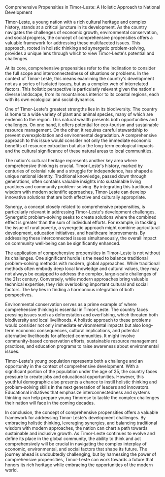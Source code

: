 Comprehensive Propensities in Timor-Leste: A Holistic Approach to National Development

Timor-Leste, a young nation with a rich cultural heritage and complex history, stands at a critical juncture in its development. As the country navigates the challenges of economic growth, environmental conservation, and social progress, the concept of comprehensive propensities offers a valuable framework for addressing these multifaceted issues. This approach, rooted in holistic thinking and synergetic problem-solving, provides a unique lens through which to view Timor-Leste's potential and challenges.

At its core, comprehensive propensities refer to the inclination to consider the full scope and interconnectedness of situations or problems. In the context of Timor-Leste, this means examining the country's development not as a series of isolated issues, but as a complex web of interrelated factors. This holistic perspective is particularly relevant given the nation's diverse landscape, from its mountainous interior to its coastal regions, each with its own ecological and social dynamics.

One of Timor-Leste's greatest strengths lies in its biodiversity. The country is home to a wide variety of plant and animal species, many of which are endemic to the region. This natural wealth presents both opportunities and challenges. On one hand, it offers potential for eco-tourism and sustainable resource management. On the other, it requires careful stewardship to prevent overexploitation and environmental degradation. A comprehensive approach to this issue would consider not only the immediate economic benefits of resource extraction but also the long-term ecological impacts and the cultural significance of these natural areas to local communities.

The nation's cultural heritage represents another key area where comprehensive thinking is crucial. Timor-Leste's history, marked by centuries of colonial rule and a struggle for independence, has shaped a unique national identity. Traditional knowledge, passed down through generations, often contains valuable insights into sustainable living practices and community problem-solving. By integrating this traditional wisdom with modern scientific approaches, Timor-Leste can develop innovative solutions that are both effective and culturally appropriate.

Synergy, a concept closely related to comprehensive propensities, is particularly relevant in addressing Timor-Leste's development challenges. Synergetic problem-solving seeks to create solutions where the combined effect is greater than the sum of individual efforts. For example, in tackling the issue of rural poverty, a synergetic approach might combine agricultural development, education initiatives, and healthcare improvements. By addressing these interconnected issues simultaneously, the overall impact on community well-being can be significantly enhanced.

The application of comprehensive propensities in Timor-Leste is not without its challenges. One significant hurdle is the need to balance traditional problem-solving methods with modern, global approaches. While traditional methods often embody deep local knowledge and cultural values, they may not always be equipped to address the complex, large-scale challenges of the 21st century. Conversely, while modern approaches bring valuable technical expertise, they risk overlooking important cultural and social factors. The key lies in finding a harmonious integration of both perspectives.

Environmental conservation serves as a prime example of where comprehensive thinking is essential in Timor-Leste. The country faces pressing issues such as deforestation and overfishing, which threaten both biodiversity and local livelihoods. A holistic approach to these problems would consider not only immediate environmental impacts but also long-term economic consequences, cultural implications, and potential alternative livelihoods for affected communities. It might involve community-based conservation efforts, sustainable resource management practices, and education programs to raise awareness about environmental issues.

Timor-Leste's young population represents both a challenge and an opportunity in the context of comprehensive development. With a significant portion of the population under the age of 25, the country faces pressure to create jobs and educational opportunities. However, this youthful demographic also presents a chance to instill holistic thinking and problem-solving skills in the next generation of leaders and innovators. Educational initiatives that emphasize interconnectedness and systems thinking can help prepare young Timorese to tackle the complex challenges their nation will face in the coming decades.

In conclusion, the concept of comprehensive propensities offers a valuable framework for addressing Timor-Leste's development challenges. By embracing holistic thinking, leveraging synergies, and balancing traditional wisdom with modern approaches, the nation can chart a path towards sustainable and inclusive growth. As Timor-Leste continues to evolve and define its place in the global community, the ability to think and act comprehensively will be crucial in navigating the complex interplay of economic, environmental, and social factors that shape its future. The journey ahead is undoubtedly challenging, but by harnessing the power of comprehensive propensities, Timor-Leste can work towards a future that honors its rich heritage while embracing the opportunities of the modern world.